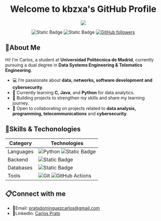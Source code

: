 <div align="center">

 **Welcome to kbzxa's GitHub Profile** 
================================
![](https://i.pinimg.com/1200x/20/8c/7b/208c7b5920734c58f1dd42e65400099d.jpg)
 
![Static Badge](https://img.shields.io/badge/Gmail-pratsdominguezcarlos%40gmail.com-FFFFFF?style=flat&logo=gmail&color=EA4335)
![Static Badge](https://img.shields.io/badge/Linkedin-carlospratsdominguez-0e76a8?style=flat&logo=lospec)
[![GitHub followers](https://img.shields.io/github/followers/kbzxa?style=social)](https://github.com/kbzxa)
</div>

## 📎About Me

Hi! I'm Carlos, a student at **Universidad Politécnica de Madrid**, currently pursuing a dual degree in **Data Systems Engineering & Telematics Engineering**.

 - 💻 I’m passionate about **data, networks, software development and cybersecurity**.
 - 🌱 Currently learning **C, Java**, and **Python** for data analytics.
 - 🚀 Building projects to strengthen my skills and share my learning journey.
 - 🤝 Open to collaborating on projects related to **data analysis, programming, telecommunications** and **cybersecurity**.

## 🔧Skills & Techonologies

<div align="center">

| Category | Technologies |
|----------|-------------|
| Languages | ![Python](https://img.shields.io/badge/Python-3776AB?style=flat&logo=python&logoColor=white) ![Static Badge](https://img.shields.io/badge/C-%23161E5F?logo=c)|
| Backend | ![Static Badge](https://img.shields.io/badge/Java-F5A327?logo=jameson) | 
| Databases | ![Static Badge](https://img.shields.io/badge/SQL-222D94?logo=sqlite) |
| Tools | ![Git](https://img.shields.io/badge/Git-F05032?style=flat&logo=git&logoColor=white) ![GitHub Actions](https://img.shields.io/badge/GitHub_Actions-2088FF?style=flat&logo=github-actions&logoColor=white) |

</div>

## 📋Connect with me

 - 📧Email: pratsdominguezcarlos@gmail.com
 - 💼LinkedIn: [Carlos Prats](https://www.linkedin.com/in/carlos-prats-dom%C3%ADnguez-152830382)
